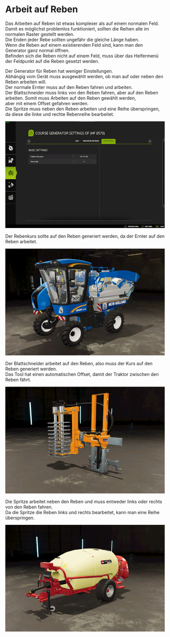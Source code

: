 # Arbeit auf Reben  
Das Arbeiten auf Reben ist etwas komplexer als auf einem normalen Feld.  
Damit es möglichst problemlos funktioniert, sollten die Reihen alle im normalen Raster gestellt werden.  
Die Enden jeder Rebe sollten ungefähr die gleiche Länge haben.  
Wenn die Reben auf einem existierenden Feld sind, kann man den Generator ganz normal öffnen.  
Befinden sich die Reben nicht auf einem Feld, muss über das Helfermenü der Feldpunkt auf die Reben gesetzt werden.  


  
Der Generator für Reben hat weniger Einstellungen.  
Abhängig vom Gerät muss ausgewählt werden, ob man auf oder neben den Reben arbeiten will.  
Der normale Ernter muss auf den Reben fahren und arbeiten.  
Der Blattschneider muss links von den Reben fahren, aber auf den Reben arbeiten. Somit muss Arbeiten auf den Reben gewählt werden,  
aber mit einem Offset gefahren werden.  
Die Spritze muss neben den Reben arbeiten und eine Reihe überspringen, da diese die linke und rechte Rebenreihe bearbeitet.  


![Image](../assets/images/vineworkgen_0_0_765_510.png)

  
Der Rebenkurs sollte auf den Reben generiert werden, da der Ernter auf den Reben arbeitet.  


![Image](../assets/images/vineworkharvest_0_0_765_510.png)

  
Der Blattschneider arbeitet auf den Reben, also muss der Kurs auf den Reben generiert werden.  
Das Tool hat einen automatischen Offset, damit der Traktor zwischen den Reben fährt.  


![Image](../assets/images/vineworkpruner_0_0_765_510.png)

  
Die Spritze arbeitet neben den Reben und muss entweder links oder rechts von den Reben fahren.  
Da die Spritze die Reben links und rechts bearbeitet, kann man eine Reihe überspringen.  


![Image](../assets/images/vineworkspray_0_0_765_510.png)

